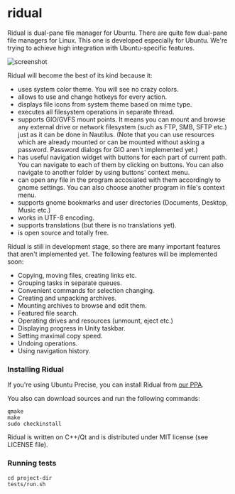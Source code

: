 ridual
======

Ridual is dual-pane file manager for Ubuntu.
There are quite few dual-pane file managers for Linux. This one is
developed especially for Ubuntu. We're trying to achieve high
integration with Ubuntu-specific features.

![screenshot](https://github.com/Riateche/ridual/raw/master/doc/screenshot.png)

Ridual will become the best of its kind because it:
- uses system color theme. You will see no crazy colors.
- allows to use and change hotkeys for every action.
- displays file icons from system theme based on mime type.
- executes all filesystem operations in separate thread.
- supports GIO/GVFS mount points. It means you can mount and browse
any external drive or network filesystem (such as FTP, SMB, SFTP etc.) just as
it can be done in Nautilus. (Note that you can use resources which are already mounted or
can be mounted without asking a password. Password dialogs for GIO aren't implemented yet.)
- has useful navigation widget with buttons for each part of current path. You can
navigate to each of them by clicking on buttons. You can also navigate to another folder
by using buttons' context menu.
- can open any file in the program accosiated with them accordingly to gnome settings. You
can also choose another program in file's context menu.
- supports gnome bookmarks and user directories (Documents, Desktop, Music etc.)
- works in UTF-8 encoding.
- supports translations (but there is no translations yet).
- is open source and totally free.

Ridual is still in development stage, so there are many important features
that aren't implemented yet. The following features will be implemented soon:
- Copying, moving files, creating links etc.
- Grouping tasks in separate queues.
- Convenient commands for selection changing.
- Creating and unpacking archives.
- Mounting archives to browse and edit them.
- Featured file search.
- Operating drives and resources (unmount, eject etc.)
- Displaying progress in Unity taskbar.
- Setting maximal copy speed.
- Undoing operations.
- Using navigation history.

### Installing Ridual

If you're using Ubuntu Precise, you can install Ridual from [our PPA](https://launchpad.net/%7Estrahovp/+archive/ridual).

You also can download sources and run the following commands:

    qmake
    make
    sudo checkinstall

Ridual is written on C++/Qt and is distributed under MIT license (see LICENSE file). 

### Running tests

    cd project-dir
    tests/run.sh



